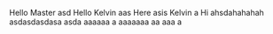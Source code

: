 Hello Master
asd
Hello
Kelvin
aas
Here asis Kelvin
a
Hi ahsdahahahah
asdasdasdasa
asda
aaaaaa
a
aaaaaaa
aa
aaa
a
